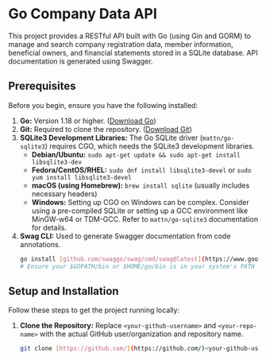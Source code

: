 # Go Company Data API

This project provides a RESTful API built with Go (using Gin and GORM) to manage and search company registration data, member information, beneficial owners, and financial statements stored in a SQLite database. API documentation is generated using Swagger.

## Prerequisites

Before you begin, ensure you have the following installed:

1.  **Go:** Version 1.18 or higher. ([Download Go](https://golang.org/dl/))
2.  **Git:** Required to clone the repository. ([Download Git](https://git-scm.com/downloads))
3.  **SQLite3 Development Libraries:** The Go SQLite driver (`mattn/go-sqlite3`) requires CGO, which needs the SQLite3 development libraries.
    * **Debian/Ubuntu:** `sudo apt-get update && sudo apt-get install libsqlite3-dev`
    * **Fedora/CentOS/RHEL:** `sudo dnf install libsqlite3-devel` or `sudo yum install libsqlite3-devel`
    * **macOS (using Homebrew):** `brew install sqlite` (usually includes necessary headers)
    * **Windows:** Setting up CGO on Windows can be complex. Consider using a pre-compiled SQLite or setting up a GCC environment like MinGW-w64 or TDM-GCC. Refer to `mattn/go-sqlite3` documentation for details.
4.  **Swag CLI:** Used to generate Swagger documentation from code annotations.
    ```bash
    go install [github.com/swaggo/swag/cmd/swag@latest](https://www.google.com/search?q=https://github.com/swaggo/swag/cmd/swag%40latest)
    # Ensure your $GOPATH/bin or $HOME/go/bin is in your system's PATH
    ```

## Setup and Installation

Follow these steps to get the project running locally:

1.  **Clone the Repository:**
    Replace `<your-github-username>` and `<your-repo-name>` with the actual GitHub user/organization and repository name.
    ```bash
    git clone [https://github.com/](https://github.com/)<your-github-username
